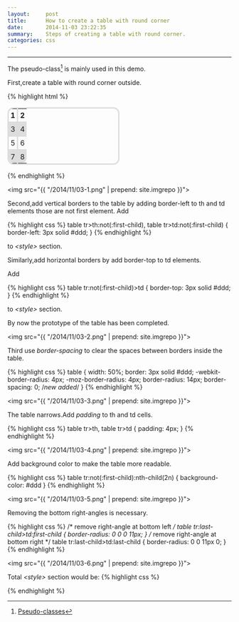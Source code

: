 ```yaml
---
layout:     post
title:      How to create a table with round corner
date:       2014-11-03 23:22:35
summary:    Steps of creating a table with round corner.
categories: css
---
```


---

The pseudo-class[^pseudoclass] is mainly used in this demo.

First,create a table with round corner outside.

{% highlight html %}
<!DOCTYPE html>
<html>
<head>
    <style type="text/css">
        table {
          width: 50%;
          border: 3px solid #ddd;
          -webkit-border-radius: 4px;
          -moz-border-radius: 4px;
          border-radius: 14px;
        }
    </style>
</head>
<body>
    <table>
        <tr>
            <th>1</th>
            <th>2</th>
        </tr>
        <tr>
            <td>3</td>
            <td>4</td>
        </tr>
        <tr>
            <td>5</td>
            <td>6</td>
        </tr>
        <tr>
            <td>7</td>
            <td>8</td>
        </tr>
    </table>
</body>
</html>
{% endhighlight %}

<img src="{{ "/2014/11/03-1.png" | prepend: site.imgrepo }}">

Second,add vertical borders to the table by adding border-left to th and td elements those are not first element.
Add

{% highlight css %}
table tr>th:not(:first-child), table tr>td:not(:first-child) {
  border-left: 3px solid #ddd;
}
{% endhighlight %}

to *\<style\>* section.

Similarly,add horizontal borders by add border-top to td elements.

Add

{% highlight css %}
table tr:not(:first-child)>td {
  border-top: 3px solid #ddd;
}
{% endhighlight %}

to *\<style\>* section.

By now the prototype of the table has been completed.

<img src="{{ "/2014/11/03-2.png" | prepend: site.imgrepo }}">

Third use *border-spacing* to clear the spaces between borders inside the table.

{% highlight css %}
table {
  width: 50%;
  border: 3px solid #ddd;
  -webkit-border-radius: 4px;
  -moz-border-radius: 4px;
  border-radius: 14px;
  border-spacing: 0;    /*new added*/
}
{% endhighlight %}

<img src="{{ "/2014/11/03-3.png" | prepend: site.imgrepo }}">

The table narrows.Add *padding* to th and td cells.

{% highlight css %}
table tr>th, table tr>td {
  padding: 4px;
}
{% endhighlight %}

<img src="{{ "/2014/11/03-4.png" | prepend: site.imgrepo }}">

Add background color to make the table more readable.

{% highlight css %}
table tr:not(:first-child):nth-child(2n) {
  background-color: #ddd
}
{% endhighlight %}

<img src="{{ "/2014/11/03-5.png" | prepend: site.imgrepo }}">

Removing the bottom right-angles is necessary.

{% highlight css %}
/* remove right-angle at bottom left */ 
table tr:last-child>td:first-child {
  border-radius: 0 0 0 11px;
}
/* remove right-angle at bottom right */
table tr:last-child>td:last-child {
  border-radius: 0 0 11px 0;
}
{% endhighlight %}

<img src="{{ "/2014/11/03-6.png" | prepend: site.imgrepo }}">

Total *\<style\>* section would be:
{% highlight css %}
<style type="text/css">
table {
  width: 50%;
  border: 3px solid #ddd;
  -webkit-border-radius: 4px;
  -moz-border-radius: 4px;
  border-radius: 14px;
  border-spacing: 0;
}

table tr>th:not(:first-child), table tr>td:not(:first-child) {
  border-left: 3px solid #ddd;
}

table tr:not(:first-child)>td {
  border-top: 3px solid #ddd;
}

table tr>th, table tr>td {
  padding: 4px;
}

table tr:not(:first-child):nth-child(2n) {
  background-color: #ddd
}

/* remove right-angle at bottom left */ 
table tr:last-child>td:first-child {
  border-radius: 0 0 0 11px;
}

/* remove right-angle at bottom right */
table tr:last-child>td:last-child {
  border-radius: 0 0 11px 0;
}
</style>
{% endhighlight %}


[^pseudoclass]: <a href="https://developer.mozilla.org/en-US/docs/Web/CSS/Pseudo-classes" target="_blank">Pseudo-classes</a>